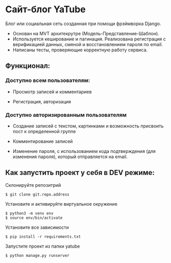 # Сайт-блог YaTube
Блог или социальная сеть созданная при помощи фрэймворка Django.

- Основан на MVT архитекрутре (Модель-Представление-Шаблон).
- Используется кеширование и пагинация. Реализована регистрация с верификацией данных,
сменой и восстановлением пароля по email. 
- Написаны тесты, проверяющие корректную работу сервиса.
## Функционал:
### Доступно всем пользователям:

- Просмотр записей и комментариев

- Регистрация, авторизация

### Доступно авторизированным пользователям

- Создание записей с текстом, картинками и возможность присвоить пост к определенной группе

- Комментирование записей

- Изменение пароля, с использованием кода подтверждения (для изменения пароля), который отправляется на email.

## Как запустить проект у себя в DEV режиме:

Склонируйте репозитрий

    $ git clone git.repo.address
Установите и активируйте виртуальное окружение

    $ python3 -m venv env
    $ source env/bin/activate
Установите все зависимости

    $ pip install -r requirements.txt
Запустите проект из папки yatube

    $ python manage.py runserver

